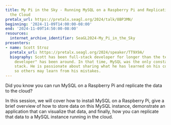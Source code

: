 ```yaml
---
title: My Pi in the Sky - Running MySQL on a Raspberry Pi and Replicating Data to
  the Cloud
pretalx_url: https://pretalx.seagl.org/2024/talk/8BP3MN/
beginning: '2024-11-09T14:00:00-08:00'
end: '2024-11-09T14:50:00-08:00'
resources:
  internet_archive_identifier: SeaGL2024-My_Pi_in_the_Sky
presenters:
- name: Scott Stroz
  pretalx_url: https://pretalx.seagl.org/2024/speaker/TT9X9A/
  biography: Scott has been full-stack developer for longer than the term "full-stack
    developer" has been around. In that time, MySQL was the only constant in his development
    stack. He is passionate about sharing what he has learned on his coding journey
    so others may learn from his mistakes.
---
```


Did you know you can run MySQL on a Raspberry Pi and replicate the data to the cloud?

In this session, we will cover how to install MySQL on a Raspberry Pi, give a brief overview of how to store data on this MySQL instance, demonstrate an application that can visualize that data, and finally, how you can replicate that data to a MySQL instance running in the cloud.
